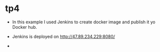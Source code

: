 # tp4
- In this example I used Jenkins to create docker image and publish it yo Docker hub. 

- Jenkins is deployed on http://47.89.234.229:8080/

- 